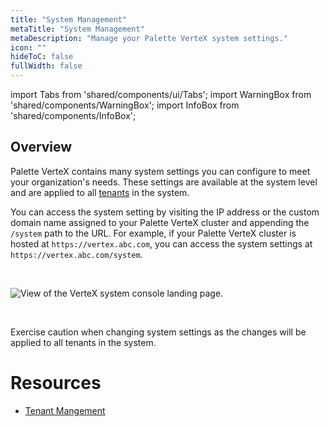 ```yaml
---
title: "System Management"
metaTitle: "System Management"
metaDescription: "Manage your Palette VerteX system settings."
icon: ""
hideToC: false
fullWidth: false
---
```


import Tabs from 'shared/components/ui/Tabs';
import WarningBox from 'shared/components/WarningBox';
import InfoBox from 'shared/components/InfoBox';


## Overview

Palette VerteX contains many system settings you can configure to meet your organization's needs. These settings are available at the system level and are applied to all [tenants](/glossary-all#tenant) in the system. 

You can access the system setting by visiting the IP address or the custom domain name assigned to your Palette VerteX cluster and appending the `/system` path to the URL. For example, if your Palette VerteX cluster is hosted at `https://vertex.abc.com`, you can access the system settings at `https://vertex.abc.com/system`.


<br />

![View of the VerteX system console landing page.](/vertex_system-management_overview-system-console.png)

<br />

<WarningBox>

Exercise caution when changing system settings as the changes will be applied to all tenants in the system.

</WarningBox>


# Resources

* [Tenant Mangement](/vertex/system-management/tenant-management)



<br />